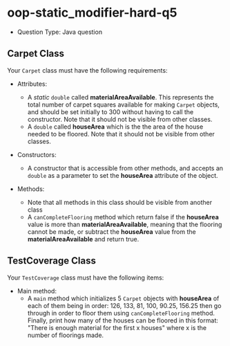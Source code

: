 # oop-static_modifier-hard-q5

- Question Type: Java question

## Carpet Class

Your `Carpet` class must have the following requirements:

- Attributes:
    - A _static_ `double` called **materialAreaAvailable**. This represents the total number of carpet squares available for
      making `Carpet` objects, and should be set initially to 300 without having to call the constructor. Note that it
      should not be visible from other classes.
    - A `double` called **houseArea** which is the the area of the house needed to be floored. Note that it should not
      be visible from other classes.

- Constructors:
    - A constructor that is accessible from other methods, and accepts an `double` as a parameter to set the
      **houseArea** attribute of the object.

- Methods:
    - Note that all methods in this class should be visible from another class
    - A `canCompleteFlooring` method which return false if the **houseArea** value is more than
      **materialAreaAvailable**, meaning that the flooring cannot be made, or subtract the **houseArea** value from
      the **materialAreaAvailable** and return true.

## TestCoverage Class

Your `TestCoverage` class must have the following items:

- Main method:
    - A `main` method which initializes 5 `Carpet` objects with **houseArea** of each of them being in order: 126, 133,
      81, 100, 90.25, 156.25 then go through in order to floor them using `canCompleteFlooring` method. Finally, print
      how many of the houses can be floored in this format:
      "There is enough material for the first x houses" where x is the number of floorings made.